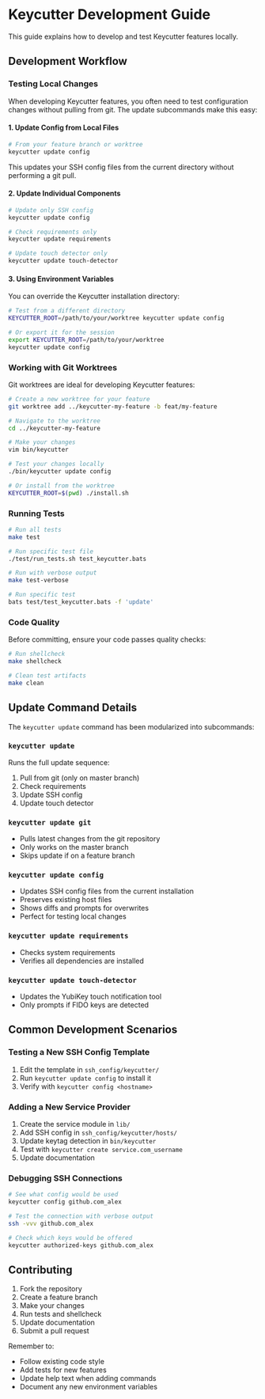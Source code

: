 # Keycutter Development Guide

This guide explains how to develop and test Keycutter features locally.

## Development Workflow

### Testing Local Changes

When developing Keycutter features, you often need to test configuration changes without pulling from git. The update subcommands make this easy:

#### 1. Update Config from Local Files

```bash
# From your feature branch or worktree
keycutter update config
```

This updates your SSH config files from the current directory without performing a git pull.

#### 2. Update Individual Components

```bash
# Update only SSH config
keycutter update config

# Check requirements only
keycutter update requirements

# Update touch detector only
keycutter update touch-detector
```

#### 3. Using Environment Variables

You can override the Keycutter installation directory:

```bash
# Test from a different directory
KEYCUTTER_ROOT=/path/to/your/worktree keycutter update config

# Or export it for the session
export KEYCUTTER_ROOT=/path/to/your/worktree
keycutter update config
```

### Working with Git Worktrees

Git worktrees are ideal for developing Keycutter features:

```bash
# Create a new worktree for your feature
git worktree add ../keycutter-my-feature -b feat/my-feature

# Navigate to the worktree
cd ../keycutter-my-feature

# Make your changes
vim bin/keycutter

# Test your changes locally
./bin/keycutter update config

# Or install from the worktree
KEYCUTTER_ROOT=$(pwd) ./install.sh
```

### Running Tests

```bash
# Run all tests
make test

# Run specific test file
./test/run_tests.sh test_keycutter.bats

# Run with verbose output
make test-verbose

# Run specific test
bats test/test_keycutter.bats -f 'update'
```

### Code Quality

Before committing, ensure your code passes quality checks:

```bash
# Run shellcheck
make shellcheck

# Clean test artifacts
make clean
```

## Update Command Details

The `keycutter update` command has been modularized into subcommands:

### `keycutter update`
Runs the full update sequence:
1. Pull from git (only on master branch)
2. Check requirements
3. Update SSH config
4. Update touch detector

### `keycutter update git`
- Pulls latest changes from the git repository
- Only works on the master branch
- Skips update if on a feature branch

### `keycutter update config`
- Updates SSH config files from the current installation
- Preserves existing host files
- Shows diffs and prompts for overwrites
- Perfect for testing local changes

### `keycutter update requirements`
- Checks system requirements
- Verifies all dependencies are installed

### `keycutter update touch-detector`
- Updates the YubiKey touch notification tool
- Only prompts if FIDO keys are detected

## Common Development Scenarios

### Testing a New SSH Config Template

1. Edit the template in `ssh_config/keycutter/`
2. Run `keycutter update config` to install it
3. Verify with `keycutter config <hostname>`

### Adding a New Service Provider

1. Create the service module in `lib/`
2. Add SSH config in `ssh_config/keycutter/hosts/`
3. Update keytag detection in `bin/keycutter`
4. Test with `keycutter create service.com_username`
5. Update documentation

### Debugging SSH Connections

```bash
# See what config would be used
keycutter config github.com_alex

# Test the connection with verbose output
ssh -vvv github.com_alex

# Check which keys would be offered
keycutter authorized-keys github.com_alex
```

## Contributing

1. Fork the repository
2. Create a feature branch
3. Make your changes
4. Run tests and shellcheck
5. Update documentation
6. Submit a pull request

Remember to:
- Follow existing code style
- Add tests for new features
- Update help text when adding commands
- Document any new environment variables